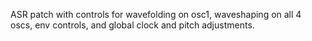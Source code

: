 ASR patch with controls for wavefolding on osc1, waveshaping on all 4 oscs, env controls, and global clock and pitch adjustments.
